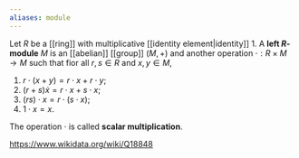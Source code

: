 ```yaml
---
aliases: module
---
```

Let $R$ be a [[ring]] with multiplicative [[identity element|identity]] $1$. A **left $R$-module** $M$ is an [[abelian]] [[group]] $(M, +)$ and another operation $\cdot : R\times M \to M$ such that fior all $r,s\in R$ and $x,y\in M$,
1. $r\cdot (x+y) = r\cdot x + r\cdot y$;
2. $(r+s)\dot x = r\cdot x + s\cdot x$;
3. $(rs)\cdot x = r\cdot (s\cdot x)$;
4. $1\cdot x = x$.

The operation $\cdot$ is called **scalar multiplication**.

https://www.wikidata.org/wiki/Q18848
